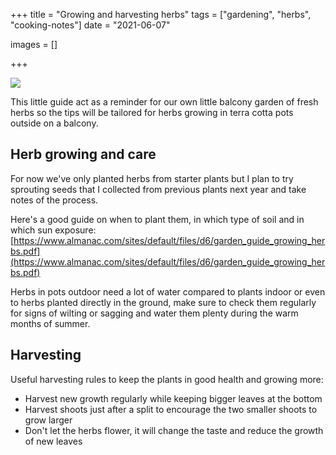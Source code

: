 +++
title = "Growing and harvesting herbs"
tags = ["gardening", "herbs", "cooking-notes"]
date = "2021-06-07"

images = []

+++

![](/img/recipes/herbs.jpg)

This little guide act as a reminder for our own little balcony garden of fresh herbs so the tips will be tailored for herbs growing in terra cotta pots outside on a balcony.

## Herb growing and care

For now we've only planted herbs from starter plants but I plan to try sprouting seeds that I collected from previous plants next year and take notes of the process.

Here's a good guide on when to plant them, in which type of soil and in which sun exposure: [https://www.almanac.com/sites/default/files/d6/garden_guide_growing_herbs.pdf](https://www.almanac.com/sites/default/files/d6/garden_guide_growing_herbs.pdf)

Herbs in pots outdoor need a lot of water compared to plants indoor or even to herbs planted directly in the ground, make sure to check them regularly for signs of wilting or sagging and water them plenty during the warm months of summer.

## Harvesting

Useful harvesting rules to keep the plants in good health and growing more:

- Harvest new growth regularly while keeping bigger leaves at the bottom
- Harvest shoots just after a split to encourage the two smaller shoots to grow larger
- Don't let the herbs flower, it will change the taste and reduce the growth of new leaves

